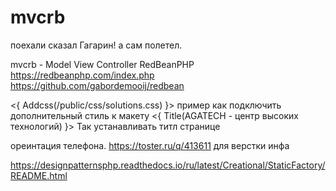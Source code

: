 # mvcrb
поехали сказал Гагарин! а сам полетел.

mvcrb - Model View Controller RedBeanPHP
https://redbeanphp.com/index.php
https://github.com/gabordemooij/redbean

<{ Addcss(/public/css/solutions.css) }> пример как подключить дополнительный стиль к макету
<{ Title(AGATECH - центр высоких технологий) }> Так устанавливать титл странице


ореинтация телефона. https://toster.ru/q/413611 для верстки инфа

https://designpatternsphp.readthedocs.io/ru/latest/Creational/StaticFactory/README.html
